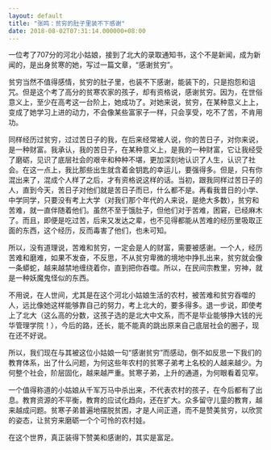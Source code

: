 ```yaml
---
layout: default
title: "张鸣：贫穷的肚子里装不下感谢"
date: 2018-08-02T07:31:14.000000+08:00
---
```


一位考了707分的河北小姑娘，接到了北大的录取通知书，这个不是新闻，成为新闻的，是出身贫寒的她，写过一篇文章，“感谢贫穷”。

贫穷当然不值得感情，贫穷的肚子里，也装不下感谢，能装下的，只是抱怨和诅咒。但是这个考了高分的贫寒农家的孩子，却有资格说，感谢贫穷。因为，在世俗意义上，至少在高考这一台阶上，她成功了。对她来说，贫穷，在某种意义上上，变成了她学习上进的动力，不会像某些富家子一样，只会享受，吃不了苦，不肯用功。

同样经历过贫穷，过过苦日子的我，在后来经常被人说，你的苦日子，对你来说，是一种财富。我承认，我的苦日子，在某种意义上，是我的一种财富，它让我经受了磨砺，见识了底层社会的艰辛和种种不堪，更加深刻地认识了人生，认识了社会。在这一点上，我比那些出生就含着金钥匙的幸运儿，要强得多。但是，只有你混出来了，混成个人样了之后，才有资格说这样的话。当初，跟我同样过苦日子的人，直到今天，苦日子对他们就是苦日子而已，什么都不是。再看我昔日的小学、中学同学，只要没有考上大学（对我们那个年代的人来说，是绝大多数），贫穷和苦难，就一直伴随着他们。虽然不至于饿肚子，但他们对于苦难，困窘，已经麻木了。而且，即便是吃过苦，后来又发达之辈，也不见得都能从苦难的经历里吸取正面的东西，这个经历，反而毒害了他们，也未可知。

所以，没有道理说，苦难和贫穷，一定会是人的财富，需要被感谢。一个人，经历苦难和磨难，如果不发奋，不反思，不从贫穷卑微的境地中挣扎出来，贫穷就会像一条蟒蛇，越来越禁地缠绕着你，直到把你吞噬。所以，在民间宗教里，穷神，就是一种妖魔鬼怪似的东西。

不用说，在人世间，尤其是在这个河北小姑娘生活的农村，被苦难和贫穷吞噬的人，远比像她这样能够靠自己的努力，考上北大的，要多得多。退一步说，即使考上了北大（这么高的分数，这孩子选的是北大中文系，而不是毕业能够挣大钱的光华管理学院！），今后的路，还长，能不能真的跳出原来自己底层社会的圈子，现在还不好说。

所以，我们现在与其被这位小姑娘一句“感谢贫穷”而感动，倒不如反思一下我们的教育体系，出了什么问题，为何这些年农村的贫寒子弟考上名校的人越来越少。为何整个社会，阶层固化，越来越严重。贫寒子弟，上升的通道，为何眼看着见窄。

一个值得称道的小姑娘从千军万马中杀出来，不代表农村的孩子，在今后都有了出息。教育资源的不平衡，教育的应试化趋向，还在扩大。众多留守儿童的教育，越来越成问题。贫寒子弟普遍地摆脱贫困，才是人间正道，而不是赞美贫穷，以欣赏的姿态，让贫穷来磨砺一个个可怜的农村娃。

在这个世界，真正装得下赞美和感谢的，其实是富足。

